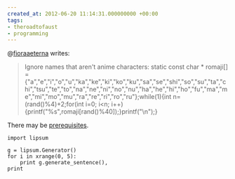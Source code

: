 ```yaml
---
created_at: 2012-06-20 11:14:31.000000000 +00:00
tags:
- theroadtofaust
- programming
---
```


@[fioraaeterna](http://fioraaeterna.tumblr.com/) writes:

> Ignore names that aren't anime characters: static const char \*
> romaji\[\] =
> {"a","e","i","o","u","ka","ke","ki","ko","ku","sa","se","shi","so","su","ta","chi","tsu","te","to","na","ne","ni","no","nu","ha","he","hi","ho","fu","ma","me","mi","mo","mu","ra","re","ri","ro","ru"};while(1){int
> n=(rand()%4)+2;for(int i=0; i&lt;n;
> i++){printf("%s",romaji\[rand()%40\]);}printf("\\n");}

There may be
[prerequisites](https://code.google.com/p/lorem-ipsum-generator/wiki/ApiOverview).

    import lipsum

    g = lipsum.Generator()
    for i in xrange(0, 5):
        print g.generate_sentence(),
    print
